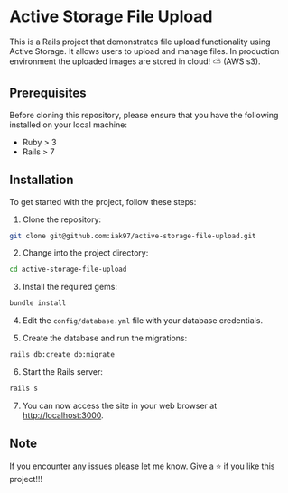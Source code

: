 # Active Storage File Upload

This is a Rails project that demonstrates file upload functionality using Active Storage. It allows users to upload and manage files. In production environment the uploaded images are stored in cloud! ⛅ (AWS s3).

## Prerequisites

Before cloning this repository, please ensure that you have the following installed on your local machine:

- Ruby > 3
- Rails > 7

## Installation

To get started with the project, follow these steps:

1. Clone the repository:

```bash
git clone git@github.com:iak97/active-storage-file-upload.git
```

2. Change into the project directory:

```bash
cd active-storage-file-upload
```

3. Install the required gems:

```bash
bundle install
```

4. Edit the `config/database.yml` file with your database credentials.

5. Create the database and run the migrations:

```bash
rails db:create db:migrate
```

6. Start the Rails server:

```bash
rails s
```

7. You can now access the site in your web browser at [http://localhost:3000](http://localhost:3000).

## Note

If you encounter any issues please let me know. Give a ⭐ if you like this project!!!